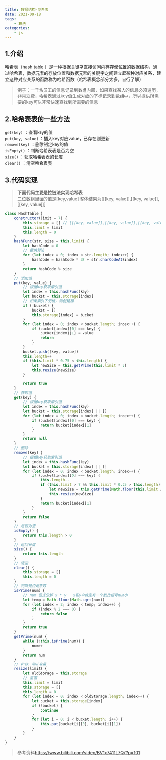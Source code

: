 ```yaml
---
title: 数据结构-哈希表
date: 2021-09-18
tags:
    - 算法
categories:
    - js
---
```

## 1.介绍
哈希表（hash table ）是一种根据关键字直接访问内存存储位置的数据结构，通过哈希表，数据元素的存放位置和数据元素的关键字之间建立起某种对应关系，建立这种对应关系的函数称为哈希函数（哈希表概念部分太多，自行了解）  
>例子：一千名员工的信息记录到数组内部，如果查找某人的信息必须遍历，非常浪费，哈希表通过key值生成对应的下标记录到数组中，所以提供所需要的key可以非常快速查找到所需要的信息

## 2.哈希表表的一些方法
`get(key)`  ：查看key的值  
`put(key, value)`  ：插入key对应value，已存在则更新    
`remove(key)`  ：删除制定key的值  
`isEmpty()`  ：判断哈希表表是否为空   
`size()`  ：获取哈希表表的长度  
`clear()`  ：清空哈希表表  

## 3.代码实现
>**下面代码主要是拉链法实现哈希表**  
>二位数组里面的值是[key,value]  整体结果为[[[key, value]],[[key, value]],[[key, value]]]
```js
class HashTable {
    constructor(limit = 7) {
        this.storage = [] // [[[key, value]],[[key, value]],[[key, value]]]
        this.limit = limit
        this.length = 0
    }
    hashFunc(str, size = this.limit) {
        let hashCode = 0
        // 霍纳算法
        for (let index = 0; index < str.length; index++) {
            hashCode = hashCode * 37 + str.charCodeAt(index)
        }
        return hashCode % size
    }
    // 添加值
    put(key, value) {
        // 根据key获取索引值
        let index = this.hashFunc(key)
        let bucket = this.storage[index]
        // 如果索引下无桶，测创建桶
        if (!bucket) {
            bucket = []
            this.storage[index] = bucket
        }
        for (let index = 0; index < bucket.length; index++) {
            if (bucket[index][0] === key) {
                bucket[index][1] = value
                return
            }
        }
        bucket.push([key, value])
        this.length++
        if (this.limit * 0.75 < this.length) {
            let newSize = this.getPrime(this.limit * 2)
            this.resize(newSize)
        }

        return true
    }
    // 获取值
    get(key) {
        // 根据key获取索引值
        let index = this.hashFunc(key)
        let bucket = this.storage[index] || []
        for (let index = 0; index < bucket.length; index++) {
            if (bucket[index][0] === key) {
                return bucket[index][1]
            }
        }
        return null
    }
    // 删除
    remove(key) {
        // 根据key获取索引值
        let index = this.hashFunc(key)
        let bucket = this.storage[index] || []
        for (let index = 0; index < bucket.length; index++) {
            if (bucket[index][0] === key) {
                this.length--
                if (this.limit > 7 && this.limit * 0.25 > this.length) {
                    let newSize = this.getPrime(Math.floor(this.limit / 2))
                    this.resize(newSize)
                }
                return bucket[index][1]
            }
        }
        return false
    }
    // 是否为空
    isEmpty() {
        return this.length > 0
    }
    // 返回长度
    size() {
        return this.length
    }
    // 清空
    clear() {
        this.storage = []
        this.length = 0
    }
    // 判断是否是质数
    isPrime(num) {
        // num 因式分解 x * y   x和y中肯定有一个数比根号num小
        let temp = Math.floor(Math.sqrt(num))
        for (let index = 2; index < temp; index++) {
            if (index % 2 === 0) {
                return false
            }
        }
        return true
    }
    getPrime(num) {
        while (!this.isPrime(num)) {
            num++
        }
        return num
    }
    // 扩容，缩小容量
    resize(limit) {
        let oldStorage = this.storage
        // 重置
        this.limit = limit
        this.storage = []
        this.length = 0
        for (let index = 0; index < oldStorage.length; index++) {
            let bucket = this.storage[index]
            if (!bucket) {
                continue
            }
            for (let i = 0; i < bucket.length; i++) {
                this.put(bucket[i][0], bucket[i][1])
            }
        }
    }
}
```
>参考资料<https://www.bilibili.com/video/BV1x7411L7Q7?p=101>